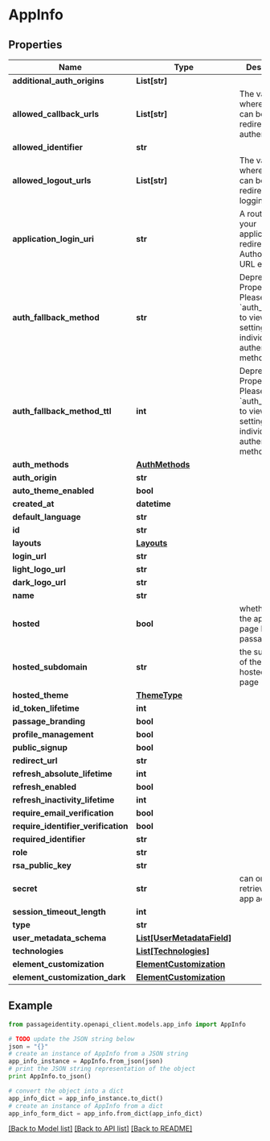 # AppInfo


## Properties
Name | Type | Description | Notes
------------ | ------------- | ------------- | -------------
**additional_auth_origins** | **List[str]** |  | 
**allowed_callback_urls** | **List[str]** | The valid URLs where users can be redirected after authentication. | 
**allowed_identifier** | **str** |  | 
**allowed_logout_urls** | **List[str]** | The valid URLs where users can be redirected after logging out. | 
**application_login_uri** | **str** | A route within your application that redirects to the Authorization URL endpoint. | 
**auth_fallback_method** | **str** | Deprecated Property. Please refer to &#x60;auth_methods&#x60; to view settings for individual authentication methods. | 
**auth_fallback_method_ttl** | **int** | Deprecated Property. Please refer to &#x60;auth_methods&#x60; to view settings for individual authentication methods. | 
**auth_methods** | [**AuthMethods**](AuthMethods.md) |  | 
**auth_origin** | **str** |  | 
**auto_theme_enabled** | **bool** |  | 
**created_at** | **datetime** |  | 
**default_language** | **str** |  | 
**id** | **str** |  | 
**layouts** | [**Layouts**](Layouts.md) |  | 
**login_url** | **str** |  | 
**light_logo_url** | **str** |  | [optional] 
**dark_logo_url** | **str** |  | [optional] 
**name** | **str** |  | 
**hosted** | **bool** | whether or not the app&#39;s login page hosted by passage | 
**hosted_subdomain** | **str** | the subdomain of the app&#39;s hosted login page | 
**hosted_theme** | [**ThemeType**](ThemeType.md) |  | 
**id_token_lifetime** | **int** |  | [optional] 
**passage_branding** | **bool** |  | 
**profile_management** | **bool** |  | 
**public_signup** | **bool** |  | 
**redirect_url** | **str** |  | 
**refresh_absolute_lifetime** | **int** |  | 
**refresh_enabled** | **bool** |  | 
**refresh_inactivity_lifetime** | **int** |  | 
**require_email_verification** | **bool** |  | 
**require_identifier_verification** | **bool** |  | 
**required_identifier** | **str** |  | 
**role** | **str** |  | 
**rsa_public_key** | **str** |  | 
**secret** | **str** | can only be retrieved by an app admin | [optional] 
**session_timeout_length** | **int** |  | 
**type** | **str** |  | 
**user_metadata_schema** | [**List[UserMetadataField]**](UserMetadataField.md) |  | 
**technologies** | [**List[Technologies]**](Technologies.md) |  | 
**element_customization** | [**ElementCustomization**](ElementCustomization.md) |  | 
**element_customization_dark** | [**ElementCustomization**](ElementCustomization.md) |  | 

## Example

```python
from passageidentity.openapi_client.models.app_info import AppInfo

# TODO update the JSON string below
json = "{}"
# create an instance of AppInfo from a JSON string
app_info_instance = AppInfo.from_json(json)
# print the JSON string representation of the object
print AppInfo.to_json()

# convert the object into a dict
app_info_dict = app_info_instance.to_dict()
# create an instance of AppInfo from a dict
app_info_form_dict = app_info.from_dict(app_info_dict)
```
[[Back to Model list]](../README.md#documentation-for-models) [[Back to API list]](../README.md#documentation-for-api-endpoints) [[Back to README]](../README.md)


